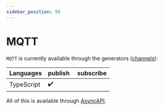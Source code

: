 ```yaml
---
sidebar_position: 99
---
```


# MQTT
`MQTT` is currently available through the generators ([channels](../generators/channels.md)):

| **Languages** | publish | subscribe |
|---|---|---|
| TypeScript | ✔️ |  |

All of this is available through [AsyncAPI](../inputs/asyncapi.md).
